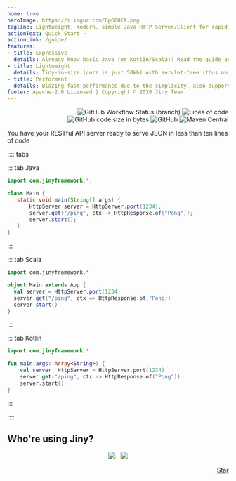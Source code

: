 ```yaml
---
home: true
heroImage: https://i.imgur.com/OpG00Ct.png
tagline: Lightweight, modern, simple Java HTTP Server/Client for rapid development in the API era
actionText: Quick Start →
actionLink: /guide/
features:
- title: Expressive
  details: Already know basic Java (or Kotlin/Scala)? Read the guide and start building things in no time (no implicit annotation and very few concepts to learn)
- title: Lightweight
  details: Tiny-in-size (core is just 50kb) with servlet-free (thus no need embedded servlet containers) and no dependency, build and start are really fast
- title: Performant
  details: Blazing fast performance due to the simplicity, also support asynchronous mode out-of-the-box (to handle a lot of concurrency with minimal hardware)
footer: Apache-2.0 Licensed | Copyright © 2020 Jiny Team
---
```


<p style="text-align: right;">
<img src="https://img.shields.io/github/workflow/status/huynhminhtufu/jiny/Java%20CI%20runner/master?label=build&amp;style=flat-square" alt="GitHub Workflow Status (branch)">
<img src="https://img.shields.io/tokei/lines/github/huynhminhtufu/jiny?style=flat-square" alt="Lines of code">
<img src="https://img.shields.io/github/languages/code-size/huynhminhtufu/jiny?style=flat-square" alt="GitHub code size in bytes">
<img src="https://img.shields.io/github/license/huynhminhtufu/jiny?style=flat-square" alt="GitHub">
<img src="https://img.shields.io/maven-central/v/com.jinyframework/core?style=flat-square" alt="Maven Central">
</p>

You have your RESTful API server ready to serve JSON in less than ten lines of code

:::: tabs

::: tab Java
 ```java
import com.jinyframework.*;

class Main {
    static void main(String[] args) {
        HttpServer server = HttpServer.port(1234);
        server.get("/ping", ctx -> HttpResponse.of("Pong"));
        server.start();
    }
} 
```
:::


::: tab Scala
```scala
import com.jinyframework.*

object Main extends App {
  val server = HttpServer.port(1234)
  server.get("/ping", ctx => HttpResponse.of("Pong))
  server.start()
}
```
:::

::: tab Kotlin
```kotlin
import com.jinyframework.*

fun main(args: Array<String>) {
    val server: HttpServer = HttpServer.port(1234)
    server.get("/ping", ctx -> HttpResponse.of("Pong"))
    server.start()
}
```
:::

::::

<h2>Who're using Jiny?</h2>


<p style="text-align: center;">
<a href="https://oddgame.io" target="_blank"><img src="https://i.imgur.com/0JNoKJd.png" style="max-width: 92px; margin-right: 0.5rem;" /></a>
<a href="https://engineering.linecorp.com/en/opensource/" target="_blank"><img src="https://i.imgur.com/PfIIONx.png" style="max-width: 100px;" /></a>
</p>

<p style="text-align: right;"><a class="github-button" href="https://github.com/huynhminhtufu/jiny" data-size="large" data-show-count="true" aria-label="Star huynhminhtufu/jiny on GitHub">Star</a><script async defer src="https://buttons.github.io/buttons.js"></script></p>

<p style="margin-bottom: 2rem;"></p>
